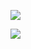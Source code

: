 ![](https://komarev.com/ghpvc/?username=bitevictims&color=blue)

![](https://komarev.com/ghpvc/?username=sweet-child&color=blue)
